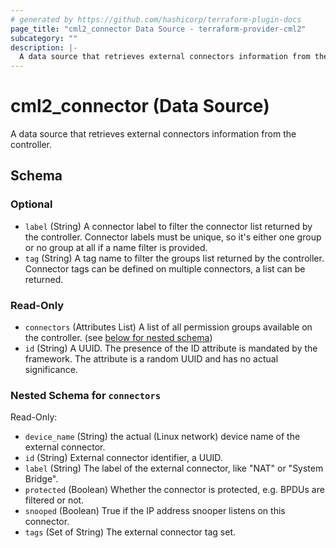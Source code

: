 ```yaml
---
# generated by https://github.com/hashicorp/terraform-plugin-docs
page_title: "cml2_connector Data Source - terraform-provider-cml2"
subcategory: ""
description: |-
  A data source that retrieves external connectors information from the controller.
---
```


# cml2_connector (Data Source)

A data source that retrieves external connectors information from the controller.



<!-- schema generated by tfplugindocs -->
## Schema

### Optional

- `label` (String) A connector label to filter the connector list returned by the controller. Connector labels must be unique, so it's either one group or no group at all if a name filter is provided.
- `tag` (String) A tag name to filter the groups list returned by the controller. Connector tags can be defined on multiple connectors, a list can be returned.

### Read-Only

- `connectors` (Attributes List) A list of all permission groups available on the controller. (see [below for nested schema](#nestedatt--connectors))
- `id` (String) A UUID. The presence of the ID attribute is mandated by the framework. The attribute is a random UUID and has no actual significance.

<a id="nestedatt--connectors"></a>
### Nested Schema for `connectors`

Read-Only:

- `device_name` (String) the actual (Linux network) device name of the external connector.
- `id` (String) External connector identifier, a UUID.
- `label` (String) The label of the external connector, like "NAT" or "System Bridge".
- `protected` (Boolean) Whether the connector is protected, e.g. BPDUs are filtered or not.
- `snooped` (Boolean) True if the IP address snooper listens on this connector.
- `tags` (Set of String) The external connector tag set.
